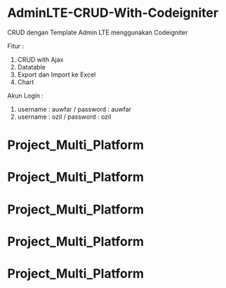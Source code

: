 # AdminLTE-CRUD-With-Codeigniter
CRUD dengan Template Admin LTE menggunakan Codeigniter

Fitur : 
  1. CRUD with Ajax
  2. Datatable
  3. Export dan Import ke Excel
  4. Chart
  
Akun Login :
  1. username : auwfar / password : auwfar
  2. username : ozil / password : ozil
# Project_Multi_Platform
# Project_Multi_Platform
# Project_Multi_Platform
# Project_Multi_Platform
# Project_Multi_Platform

